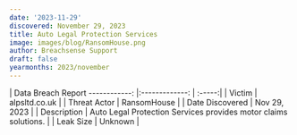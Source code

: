 ```yaml
---
date: '2023-11-29'
discovered: November 29, 2023
title: Auto Legal Protection Services
image: images/blog/RansomHouse.png
author: Breachsense Support
draft: false
yearmonths: 2023/november
---
```



| Data Breach Report
------------:     |:-------------:    | :-----:|
| Victim      | alpsltd.co.uk      | 
| Threat Actor      | RansomHouse      | 
| Date Discovered      | Nov 29, 2023      | 
| Description      | Auto Legal Protection Services provides motor claims solutions.      | 
| Leak Size      | Unknown      | 

